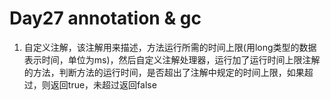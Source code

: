 # Day27 annotation & gc
1. 自定义注解，该注解用来描述，方法运行所需的时间上限(用long类型的数据表示时间，单位为ms)，然后自定义注解处理器，运行加了运行时间上限注解的方法，判断方法的运行时间，是否超出了注解中规定的时间上限，如果超过，则返回true，未超过返回false